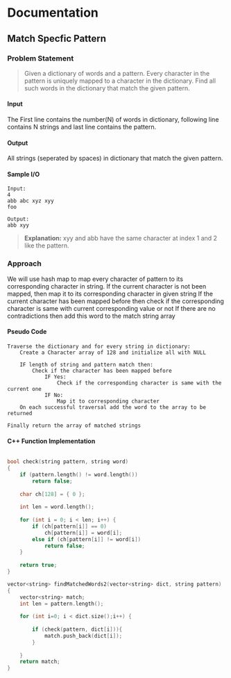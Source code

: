# Documentation

## Match Specfic Pattern


### Problem Statement

> Given a dictionary of words and a pattern. Every character in the pattern is uniquely mapped to a character in the dictionary. Find all such words in the dictionary that match the given pattern.

#### Input

The First line contains the number(N) of words in dictionary, following line contains N strings and last line contains the pattern.

#### Output

All strings (seperated by spaces) in dictionary that match the given pattern.

#### Sample I/O
```
Input:
4
abb abc xyz xyy
foo

Output:
abb xyy
```
> **Explanation:** xyy and abb have the same character at index 1 and 2 like the pattern.

### Approach

We will use hash map to map every character of pattern to its corresponding character in string.
If the current character is not been mapped, then map it to its corresponding character in given string
If the current character has been mapped before then check if the corresponding character is same with current corresponding value or not
If there are no contradictions then add this word to the match string array

#### Pseudo Code

```
Traverse the dictionary and for every string in dictionary:
    Create a Character array of 128 and initialize all with NULL
    
    IF length of string and pattern match then:
        Check if the character has been mapped before
            IF Yes:
                Check if the corresponding character is same with the current one
            IF No:
                Map it to corresponding character
    On each successful traversal add the word to the array to be returned

Finally return the array of matched strings
```

#### C++ Function Implementation

```cpp

bool check(string pattern, string word) 
{ 
    if (pattern.length() != word.length()) 
        return false; 
  
    char ch[128] = { 0 }; 
  
    int len = word.length(); 
  
    for (int i = 0; i < len; i++) { 
        if (ch[pattern[i]] == 0) 
            ch[pattern[i]] = word[i]; 
        else if (ch[pattern[i]] != word[i]) 
            return false; 
    } 
  
    return true; 
} 

vector<string> findMatchedWords2(vector<string> dict, string pattern) 
{
    vector<string> match;
    int len = pattern.length(); 
  
    for (int i=0; i < dict.size();i++) { 
        
		if (check(pattern, dict[i])){
            match.push_back(dict[i]);
		} 
    
	}
    return match;
}
```

